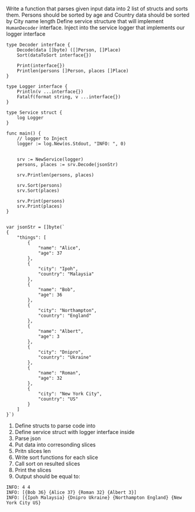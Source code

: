 Write a function that parses given input data into 2 list of structs and sorts them. Persons should be sorted by age and Country data should be sorted by City name length
Define service structure that will implement `HumanDecoder` interface. Inject into the service logger that implements our logger interface

```
type Decoder interface {
	Decode(data []byte) ([]Person, []Place)
	Sort(dataToSort interface{})

	Print(interface{})
	Printlen(persons []Person, places []Place)
}

type Logger interface {
	Println(v ...interface{})
	Fatalf(format string, v ...interface{})
}

type Service struct {
	log Logger
}

func main() {
    // logger to Inject 
    logger := log.New(os.Stdout, "INFO: ", 0)
	
    
    srv := NewService(logger)
	persons, places := srv.Decode(jsonStr)

	srv.Printlen(persons, places)

	srv.Sort(persons)
	srv.Sort(places)

	srv.Print(persons)
	srv.Print(places)
}

```

```

var jsonStr = []byte(`
{
    "things": [
        {
            "name": "Alice",
            "age": 37
        },
        {
            "city": "Ipoh",
            "country": "Malaysia"
        },
        {
            "name": "Bob",
            "age": 36
        },
        {
            "city": "Northampton",
            "country": "England"
        },
 		{
            "name": "Albert",
            "age": 3
        },
		{
            "city": "Dnipro",
            "country": "Ukraine"
        },
		{
            "name": "Roman",
            "age": 32
        },
		{
            "city": "New York City",
            "country": "US"
        }
    ]
}`)

```


1. Define structs to parse code into
2. Define service struct with logger interface inside 
2. Parse json
3. Put data into corresonding slices
4. Pritn slices len
5. Write sort functions for each slice
6. Call sort on resulted slices
7. Print the slices
8. Output should be equal to:

```
INFO: 4 4
INFO: [{Bob 36} {Alice 37} {Roman 32} {Albert 3}]
INFO: [{Ipoh Malaysia} {Dnipro Ukraine} {Northampton England} {New York City US}
```